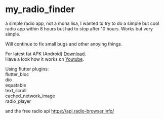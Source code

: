 # my_radio_finder

a simple radio app, not a mona lisa, I wanted to try to do a simple but cool radio app within 8 hours but had to stop after 10 hours.
Works but very simple.  

Will continue to fix small bugs and other anoying things.

For latest fat APK (Android)  [Download](https://drive.google.com/file/d/1mK242-aEcu0clztejyNcDBV77C18_D7t/view?usp=sharing).  
Have a look how it works on  [Youtube](https://youtube.com/shorts/zuLtKCJfPAg?feature=share). 

Using flutter plugins:  
flutter_bloc  
dio  
equatable  
text_scroll  
cached_network_image  
radio_player  
  
and the free radio api https://api.radio-browser.info/ 
